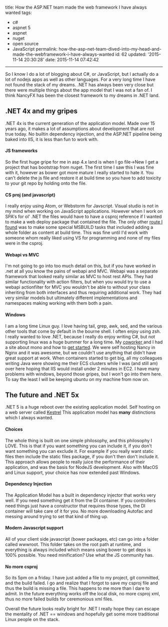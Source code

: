 title: How the ASP.NET team made the web framework I have always wanted
tags:
  - c#
  - aspnet 5
  - aspnet
  - nuget
  - open source
  - JavaScript
permalink: how-the-asp-net-team-dived-into-my-head-and-made-the-webframework-i-have-always-wanted
id: 62
updated: '2015-11-14 20:30:28'
date: 2015-11-14 07:42:42
---

So I know I do a lot of blogging about C#, or JavaScript, but I actually do a lot of nodejs apps as well as other languages. For a very long time I have not found the stack of my dreams. .NET has always been very close but there were multiple things about the app model that I was not a fan of. I think NancyFX has been the closest framework to my dreams in .NET land.
<!-- more -->

## .NET 4x and my gripes

.NET 4x is the current generation of the application model. Made over 15 years ago, it makes a lot of assumptions about development that are not true today. No builtin dependency injection, and the ASP.NET pipeline being baked into IIS, it is less than fun to work with.

#### JS frameworks


So the first huge gripe for me in asp 4.x land is when I go file->New I get a project that has bootstrap from nuget. The first time I saw this I was fine with it, however as bower got more mature I really started to hate it. You can't delete the js file and restore it at build time so you have to add toxicity to your git repo by holding onto the file.


#### CS proj (and javascript)

I really enjoy using Atom, or Webstorm for Javscript. Visual studio is not in my mind when working on JavaScript applications. However when I work on SPA's for ol' .NET the files would have to have a csproj reference if I wanted to make a web deploy package that contained the file. The only other [route I found](https://blog.tommyparnell.com/using-bower-and-grunt-with-a-net-app/) was to make some special MSBUILD tasks that included adding a whole folder as content at build time. This was fine until I'd work with someone whom really liked using VS for programming and none of my files were in the csproj.

#### Webapi vs MVC

I'm not going to go into too much detail on this, but if you have worked in .net at all you know the pains of webapi and MVC.  Webapi was a separate framework that looked really similar as MVC to host rest APIs. They had similar functionality with action filters, but when you would try to use a webapi actionfilter for MVC you wouldn't be able to without your class inheriting from both interfaces and thus requiring additional work. They had very similar models but ultimately different implementations and namespaces making working with them both a pain.

#### Windows

I am a long time Linux guy. I love having tail, grep, awk, sed, and the various other tools that come by default in the bourne shell. I often enjoy using zsh. I really wanted to love .NET, because I really do enjoy writing C#, but not supporting linux was a huge bummer for a long time. My [coworker ](normmaclennan.com) and I had a site about mono and how to [get started](https://github.com/maclennann/usemono-net/wiki/Getting-Started-with-Mono). We were self hosting Nancy in Nginx and it was awesome, but we couldn't use anything that didn't have great support at work. When containers started to get big, all my colleagues writing Java were showing me their ECS clusters while I was (and still am) over here hoping that IIS would install under 2 minutes in EC2. I have many problems with windows, beyond those gripes, but I won't go into them here. To say the least I will be keeping ubuntu on my machine from now on.


## The future and .NET 5x

.NET 5 is a huge reboot over the existing application model. Self hosting on a web server called [Kestrel](https://github.com/aspnet/KestrelHttpServer) This application model has **many** distinctions which I always wanted.

#### Choices

The whole thing is built on one simple philosophy, and this philosophy I LOVE. This is that if you want something you can include it, if you don't want something you can exclude it. For example if you really want static files then include the static files package, if you don't then don't include it. This approach allows people to really juice the performance of their application, and was the basis for NodeJS development. Also with MacOS and Linux support, your choice has now extended past Windows.

#### Dependency Injection

The Application Model has a built in dependency injector that works very well. If you need something get it from the DI container. If you controllers need things just have a constructor that requires those types, the DI container will take care of it for you. No more downloading Autofac and messing around trying to set that kind of thing up.

#### Modern Javascript support

All of your client side javascript (bower packages, etc) can go into a folder called wwwroot. This folder takes on the root path at runtime, and everything is always included which means using bower to get deps is 100% possible. You need minification? Use what the JS community has.

#### No more csproj

So its 5pm on a friday. I have just added a file to my project, git committed, and the build failed. I go and realize that I forgot to save my csproj file and thus the build is missing a file. This happens to me more than I dare to admit. In the future everything works off the local disk, no more csproj xml, thus no more failed builds for ceremonious xml files.


Overall the future looks really bright for .NET I really hope they can escape the mentality of .NET == windows and hopefully get some more traditional Linux people on the stack.
